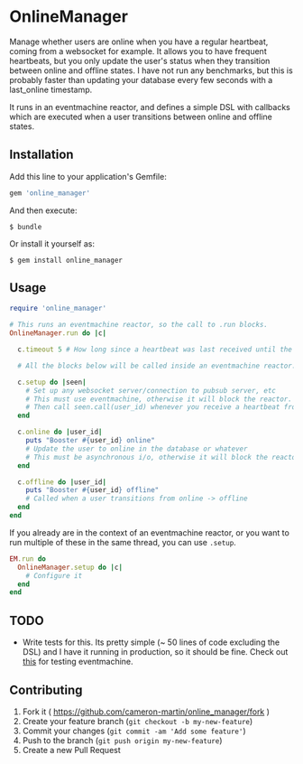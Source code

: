 # OnlineManager

Manage whether users are online when you have a regular heartbeat, coming from a websocket for example.
It allows you to have frequent heartbeats, but you only update the user's status when they transition between online and offline states.
I have not run any benchmarks, but this is probably faster than updating your database every few seconds with a last_online timestamp.

It runs in an eventmachine reactor, and defines a simple DSL with callbacks which are executed when a user transitions between online and offline states.

## Installation

Add this line to your application's Gemfile:

```ruby
gem 'online_manager'
```

And then execute:

    $ bundle

Or install it yourself as:

    $ gem install online_manager

## Usage

```ruby
require 'online_manager'

# This runs an eventmachine reactor, so the call to .run blocks.
OnlineManager.run do |c|

  c.timeout 5 # How long since a heartbeat was last received until the user is considered offline? (in seconds)

  # All the blocks below will be called inside an eventmachine reactor.

  c.setup do |seen|
    # Set up any websocket server/connection to pubsub server, etc
    # This must use eventmachine, otherwise it will block the reactor.
    # Then call seen.call(user_id) whenever you receive a heartbeat from a user.
  end

  c.online do |user_id|
    puts "Booster #{user_id} online"
    # Update the user to online in the database or whatever
    # This must be asynchronous i/o, otherwise it will block the reactor.
  end

  c.offline do |user_id|
    puts "Booster #{user_id} offline"
    # Called when a user transitions from online -> offline
  end
end
```

If you already are in the context of an eventmachine reactor, or you want to run multiple of these in the same thread,
you can use `.setup`.

```ruby
EM.run do
  OnlineManager.setup do |c|
    # Configure it
  end
end
```

## TODO

* Write tests for this. Its pretty simple (~ 50 lines of code excluding the DSL) and I have it running in production, so it should be fine.
  Check out [this][1] for testing eventmachine.

## Contributing

1. Fork it ( https://github.com/cameron-martin/online_manager/fork )
2. Create your feature branch (`git checkout -b my-new-feature`)
3. Commit your changes (`git commit -am 'Add some feature'`)
4. Push to the branch (`git push origin my-new-feature`)
5. Create a new Pull Request


[1]: https://github.com/jcoglan/rspec-eventmachine